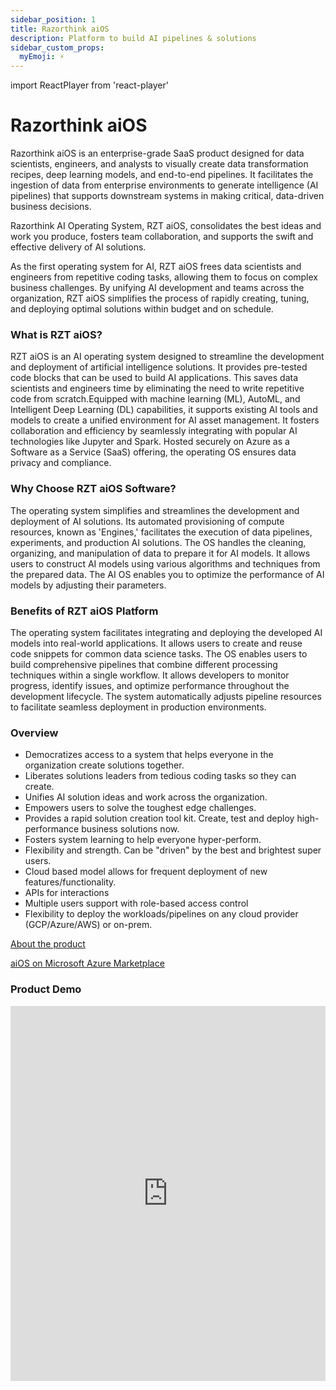 ```yaml
---
sidebar_position: 1
title: Razorthink aiOS
description: Platform to build AI pipelines & solutions
sidebar_custom_props: 
  myEmoji: ⚡
---
```


import ReactPlayer from 'react-player'

# Razorthink aiOS

Razorthink aiOS is an enterprise-grade SaaS product designed for data scientists, engineers, and analysts to visually
create data transformation recipes, deep learning models, and end-to-end pipelines. It facilitates the ingestion of data
from enterprise environments to generate intelligence (AI pipelines) that supports downstream systems in making
critical, data-driven business decisions.

Razorthink AI Operating System, RZT aiOS, consolidates the best ideas and work you produce, fosters team collaboration,
and supports the swift and effective delivery of AI solutions.

As the first operating system for AI, RZT aiOS frees data scientists and engineers from repetitive coding tasks,
allowing them to focus on complex business challenges. By unifying AI development and teams across the organization, RZT
aiOS simplifies the process of rapidly creating, tuning, and deploying optimal solutions within budget and on schedule.

### What is RZT aiOS?

RZT aiOS is an AI operating system designed to streamline the development and deployment of artificial
intelligence solutions. It provides pre-tested code blocks that can be used to build AI applications. This saves data
scientists and engineers time by eliminating the need to write repetitive code from scratch.Equipped with machine
learning (ML), AutoML, and Intelligent Deep Learning (DL) capabilities, it supports existing AI tools and models to
create a unified environment for AI asset management. It fosters collaboration and efficiency by seamlessly integrating
with popular AI technologies like Jupyter and Spark. Hosted securely on Azure as a Software as a Service (SaaS)
offering, the operating OS ensures data privacy and compliance.

### Why Choose RZT aiOS Software?

The operating system simplifies and streamlines the development and deployment of AI solutions.
Its automated provisioning of compute resources, known as 'Engines,' facilitates the execution of data pipelines,
experiments, and production AI solutions.
The OS handles the cleaning, organizing, and manipulation of data to prepare it for AI models.
It allows users to construct AI models using various algorithms and techniques from the prepared data.
The AI OS enables you to optimize the performance of AI models by adjusting their parameters.

### Benefits of RZT aiOS Platform

The operating system facilitates integrating and deploying the developed AI models into real-world applications.
It allows users to create and reuse code snippets for common data science tasks.
The OS enables users to build comprehensive pipelines that combine different processing techniques within a single
workflow.
It allows developers to monitor progress, identify issues, and optimize performance throughout the development
lifecycle.
The system automatically adjusts pipeline resources to facilitate seamless deployment in production environments.

### Overview

- Democratizes access to a system that helps everyone in the organization create solutions together.
- Liberates solutions leaders from tedious coding tasks so they can create.
- Unifies AI solution ideas and work across the organization.
- Empowers users to solve the toughest edge challenges.
- Provides a rapid solution creation tool kit. Create, test and deploy high-performance business solutions now.
- Fosters system learning to help everyone hyper-perform.
- Flexibility and strength. Can be "driven" by the best and brightest super users.
- Cloud based model allows for frequent deployment of new features/functionality.
- APIs for interactions
- Multiple users support with role-based access control
- Flexibility to deploy the workloads/pipelines on any cloud provider (GCP/Azure/AWS) or on-prem.

[About the product](https://crozdesk.com/software/razorthink-aios)

[aiOS on Microsoft Azure Marketplace](https://azuremarketplace.microsoft.com/en-us/marketplace/apps/razorthinkinc1598721537298.rzt_aios_01?tab=overview)

[//]: # (<ReactPlayer playing={false} controls url='https://youtu.be/il8eYfvCpLk' ></ReactPlayer>)

### Product Demo

<iframe width="100%" height="600" src="https://www.youtube.com/embed/il8eYfvCpLk?si=zWkaFB97xjHZfMTs&rel=0&amp;fs=0&amp;showinfo=0" title="YouTube video player" frameborder="0" allow="accelerometer; autoplay; clipboard-write; encrypted-media; gyroscope; picture-in-picture; web-share" referrerpolicy="strict-origin-when-cross-origin" allowfullscreen></iframe>

